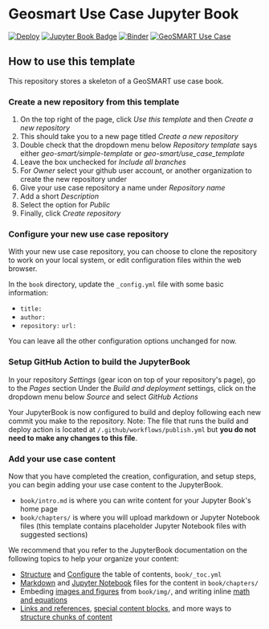 # Geosmart Use Case Jupyter Book

[![Deploy](https://github.com/geo-smart/use_case_template/actions/workflows/deploy.yaml/badge.svg)](https://github.com/geo-smart/use_case_template/actions/workflows/deploy.yaml)
[![Jupyter Book Badge](https://jupyterbook.org/badge.svg)](https://geo-smart.github.io/simple-template)
[![Binder](https://mybinder.org/badge_logo.svg)](https://mybinder.org/v2/gh/geo-smart/simple-template/HEAD?labpath=book%2Fchapters)
[![GeoSMART Use Case](./book/img/use_case_badge.svg)](https://geo-smart.github.io/usecases)

## How to use this template

This repository stores a skeleton of a GeoSMART use case book.<br>

### Create a new repository from this template
1. On the top right of the page, click *Use this template* and then *Create a new repository*
2. This should take you to a new page titled *Create a new repository*
3. Double check that the dropdown menu below *Repository template* says either *geo-smart/simple-template* or *geo-smart/use_case_template*
4. Leave the box unchecked for *Include all branches*
5. For *Owner* select your github user account, or another organization to create the new repository under
6. Give your use case repository a name under *Repository name*
7. Add a short *Description*
8. Select the option for *Public*
9. Finally, click *Create repository*

### Configure your new use case repository

With your new use case repository, you can choose to clone the repository to work on your local system, or edit configuration files within the web browser.

In the `book` directory, update the `_config.yml` file with some basic information:
- `title: `
- `author: `
- `repository:` `url: `

You can leave all the other configuration options unchanged for now.

### Setup GitHub Action to build the JupyterBook

In your repository *Settings* (gear icon on top of your repository's page), go to the *Pages* section
Under the *Build and deployment* settings, click on the dropdown menu below *Source* and select *GitHub Actions*

Your JupyterBook is now configured to build and deploy following each new commit you make to the repository. Note: The file that runs the build and deploy action is located at `/.github/workflows/publish.yml` but **you do not need to make any changes to this file**.

### Add your use case content

Now that you have completed the creation, configuration, and setup steps, you can begin adding your use case content to the JupyterBook. 

* `book/intro.md` is where you can write content for your Jupyter Book's home page
* `book/chapters/` is where you will upload markdown or Jupyter Notebook files (this template contains placeholder Jupyter Notebook files with suggested sections)

We recommend that you refer to the JupyterBook documentation on the following topics to help your organize your content:
* [Structure](https://jupyterbook.org/en/stable/structure/toc.html) and [Configure](https://jupyterbook.org/en/stable/structure/configure.html) the table of contents, `book/_toc.yml`
* [Markdown](https://jupyterbook.org/en/stable/file-types/markdown.html) and [Jupyter Notebook](https://jupyterbook.org/en/stable/file-types/notebooks.html) files for the content in `book/chapters/`
* Embeding [images and figures](https://jupyterbook.org/en/stable/content/figures.html) from `book/img/`, and writing inline [math and equations](https://jupyterbook.org/en/stable/content/math.html)
* [Links and references](https://jupyterbook.org/en/stable/content/references.html), [special content blocks](https://jupyterbook.org/en/stable/content/content-blocks.html), and more ways to [structure chunks of content](https://jupyterbook.org/en/stable/content/components.html)

